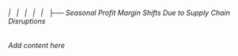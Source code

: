 ###### |   |   |   |   |   ├── Seasonal Profit Margin Shifts Due to Supply Chain Disruptions

*Add content here*